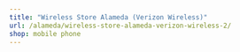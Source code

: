 ```yaml
---
title: "Wireless Store Alameda (Verizon Wireless)"
url: /alameda/wireless-store-alameda-verizon-wireless-2/
shop: mobile phone
---
```

